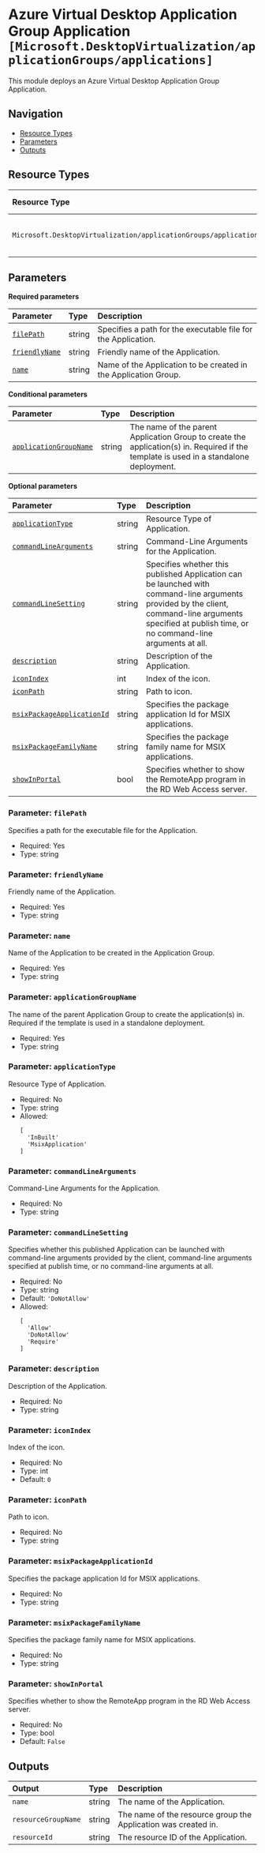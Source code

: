# Azure Virtual Desktop Application Group Application `[Microsoft.DesktopVirtualization/applicationGroups/applications]`

This module deploys an Azure Virtual Desktop Application Group Application.

## Navigation

- [Resource Types](#Resource-Types)
- [Parameters](#Parameters)
- [Outputs](#Outputs)

## Resource Types

| Resource Type | API Version |
| :-- | :-- |
| `Microsoft.DesktopVirtualization/applicationGroups/applications` | [2025-03-01-preview](https://learn.microsoft.com/en-us/azure/templates/Microsoft.DesktopVirtualization/2025-03-01-preview/applicationGroups/applications) |

## Parameters

**Required parameters**

| Parameter | Type | Description |
| :-- | :-- | :-- |
| [`filePath`](#parameter-filepath) | string | Specifies a path for the executable file for the Application. |
| [`friendlyName`](#parameter-friendlyname) | string | Friendly name of the Application. |
| [`name`](#parameter-name) | string | Name of the Application to be created in the Application Group. |

**Conditional parameters**

| Parameter | Type | Description |
| :-- | :-- | :-- |
| [`applicationGroupName`](#parameter-applicationgroupname) | string | The name of the parent Application Group to create the application(s) in. Required if the template is used in a standalone deployment. |

**Optional parameters**

| Parameter | Type | Description |
| :-- | :-- | :-- |
| [`applicationType`](#parameter-applicationtype) | string | Resource Type of Application. |
| [`commandLineArguments`](#parameter-commandlinearguments) | string | Command-Line Arguments for the Application. |
| [`commandLineSetting`](#parameter-commandlinesetting) | string | Specifies whether this published Application can be launched with command-line arguments provided by the client, command-line arguments specified at publish time, or no command-line arguments at all. |
| [`description`](#parameter-description) | string | Description of the Application. |
| [`iconIndex`](#parameter-iconindex) | int | Index of the icon. |
| [`iconPath`](#parameter-iconpath) | string | Path to icon. |
| [`msixPackageApplicationId`](#parameter-msixpackageapplicationid) | string | Specifies the package application Id for MSIX applications. |
| [`msixPackageFamilyName`](#parameter-msixpackagefamilyname) | string | Specifies the package family name for MSIX applications. |
| [`showInPortal`](#parameter-showinportal) | bool | Specifies whether to show the RemoteApp program in the RD Web Access server. |

### Parameter: `filePath`

Specifies a path for the executable file for the Application.

- Required: Yes
- Type: string

### Parameter: `friendlyName`

Friendly name of the Application.

- Required: Yes
- Type: string

### Parameter: `name`

Name of the Application to be created in the Application Group.

- Required: Yes
- Type: string

### Parameter: `applicationGroupName`

The name of the parent Application Group to create the application(s) in. Required if the template is used in a standalone deployment.

- Required: Yes
- Type: string

### Parameter: `applicationType`

Resource Type of Application.

- Required: No
- Type: string
- Allowed:
  ```Bicep
  [
    'InBuilt'
    'MsixApplication'
  ]
  ```

### Parameter: `commandLineArguments`

Command-Line Arguments for the Application.

- Required: No
- Type: string

### Parameter: `commandLineSetting`

Specifies whether this published Application can be launched with command-line arguments provided by the client, command-line arguments specified at publish time, or no command-line arguments at all.

- Required: No
- Type: string
- Default: `'DoNotAllow'`
- Allowed:
  ```Bicep
  [
    'Allow'
    'DoNotAllow'
    'Require'
  ]
  ```

### Parameter: `description`

Description of the Application.

- Required: No
- Type: string

### Parameter: `iconIndex`

Index of the icon.

- Required: No
- Type: int
- Default: `0`

### Parameter: `iconPath`

Path to icon.

- Required: No
- Type: string

### Parameter: `msixPackageApplicationId`

Specifies the package application Id for MSIX applications.

- Required: No
- Type: string

### Parameter: `msixPackageFamilyName`

Specifies the package family name for MSIX applications.

- Required: No
- Type: string

### Parameter: `showInPortal`

Specifies whether to show the RemoteApp program in the RD Web Access server.

- Required: No
- Type: bool
- Default: `False`

## Outputs

| Output | Type | Description |
| :-- | :-- | :-- |
| `name` | string | The name of the Application. |
| `resourceGroupName` | string | The name of the resource group the Application was created in. |
| `resourceId` | string | The resource ID of the Application. |
